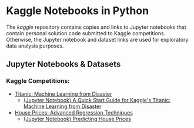 # Kaggle Notebooks in Python
The *kaggle* repository contains copies and links to Jupyter notebooks that contain personal solution code submitted to Kaggle competitions. Otherwise, the Jupyter notebook and dataset links are used for exploratory data analysis purposes.

## Jupyter Notebooks & Datasets

### Kaggle Competitions:
  - [Titanic: Machine Learning from Disaster](https://www.kaggle.com/c/titanic)
    - [(Jupyter Notebook) A Quick Start Guide for Kaggle's Titanic: Machine Learning from Disaster](titanic-machine-learning-from-disaster/titanic-disaster.ipynb)
  - [House Prices: Advanced Regression Techniques](https://www.kaggle.com/c/house-prices-advanced-regression-techniques)
    - [(Jupyter Notebook) Predicting House Prices](house-prices-advanced-regression-techniques/notebook/predicting-house-prices.ipynb)
